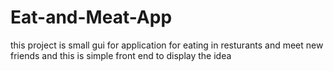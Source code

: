 # Eat-and-Meat-App
this project is small gui for application for eating in resturants and meet new friends and this is simple front end to display the idea
